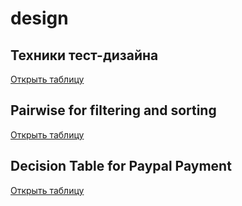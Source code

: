 # design
## Техники тест-дизайна 
[Открыть таблицу](https://docs.google.com/spreadsheets/d/10-J-I-4K6tQvR2SgXdzFPXb5F2ei2ZBI/edit?usp=sharing&ouid=103546442425628569603&rtpof=true&sd=true)

## Pairwise for filtering and sorting 
[Открыть таблицу](https://docs.google.com/spreadsheets/d/1QUbPx9tZ_pq4PZp6Xptry-Yd9BC5hVGo/edit?usp=sharing&ouid=103546442425628569603&rtpof=true&sd=true)

## Decision Table for Paypal Payment 
[Открыть таблицу](https://docs.google.com/spreadsheets/d/1rXVJE0l-eddQ5RowH4bKzTJdbPLCGUdv/edit?usp=drive_link&ouid=103546442425628569603&rtpof=true&sd=true)
